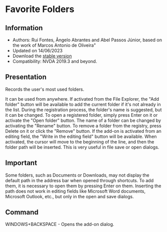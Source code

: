 # Favorite Folders


## Information
* Authors: Rui Fontes, Ângelo Abrantes and Abel Passos Júnior, based on the work of Marcos Antonio de Oliveira"
* Updated on 14/06/2023
* Download the [stable version][1]
* Compatibility: NVDA 2019.3 and beyond.


## Presentation
Records the user's most used folders.

It can be used from anywhere.
If activated from the File Explorer, the "Add folder" button will be available to add the current folder if it's not already in the list.
During the registration process, the folder's name is suggested, but it can be changed.
To open a registered folder, simply press Enter on it or activate the "Open folder" button.
The name of a folder can be changed by activating the "Rename" button.
To remove a folder from the registry, press Delete on it or click the "Remove" button.
If the add-on is activated from an editing field, the "Write in the editing field" button will be available.
When activated, the cursor will move to the beginning of the line, and then the folder path will be inserted.
This is very useful in file save or open dialogs.


## Important
Some folders, such as Documents or Downloads, may not display the default path in the address bar when opened through shortcuts.
To add them, it is necessary to open them by pressing Enter on them.
Inserting the path does not work in editing fields like Microsoft Word documents, Microsoft Outlook, etc., but only in the open and save dialogs.


## Command
WINDOWS+BACKSPACE - Opens the add-on dialog.

[1]: https://github.com/ruifontes/favoriteFolders/releases/download/2023.06.14/favoriteFolders-2023.06.14.nvda-addon